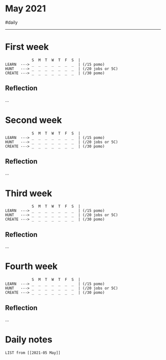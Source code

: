 # May 2021
#daily 

---
# First week
```
            S  M  T  W  T  F  S  |
LEARN  ---> _  _  _  _  _  _  _  | (/15 pomo)
HUNT   ---> _  _  _  _  _  _  _  | (/20 jobs or 5C)
CREATE ---> _  _  _  _  _  _  _  | (/30 pomo)
```
## Reflection
...
# Second week
```
            S  M  T  W  T  F  S  |
LEARN  ---> _  _  _  _  _  _  _  | (/15 pomo)
HUNT   ---> _  _  _  _  _  _  _  | (/20 jobs or 5C)
CREATE ---> _  _  _  _  _  _  _  | (/30 pomo)
```
## Reflection
...
# Third week
```
            S  M  T  W  T  F  S  |
LEARN  ---> _  _  _  _  _  _  _  | (/15 pomo)
HUNT   ---> _  _  _  _  _  _  _  | (/20 jobs or 5C)
CREATE ---> _  _  _  _  _  _  _  | (/30 pomo)
```
## Reflection
...
# Fourth week
```
            S  M  T  W  T  F  S  |
LEARN  ---> _  _  _  _  _  _  _  | (/15 pomo)
HUNT   ---> _  _  _  _  _  _  _  | (/20 jobs or 5C)
CREATE ---> _  _  _  _  _  _  _  | (/30 pomo)
```
## Reflection
...
# Daily notes
```dataview
LIST from [[2021-05 May]]
```